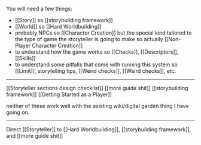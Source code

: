 You will need a few things:
- [[Story]] so [[storybuilding framework]]
- [[World]] so [[Hard Worldbuilding]]
- probably NPCs so [[Character Creation]] but the special kind tailored to the type of game the storyteller is going to make so actually [[Non-Player Character Creation]]
- to understand how the game works so [[Checks]], [[Descriptors]], [[Skills]]
- to understand some pitfalls that come with running this system so [[Limit]], storytelling tips, [[Weird checks]], [[Weird checks]], etc.

---

[[Storyteller sections design checklist]]
[[more guide shit]]
[[storybuilding framework]]
[[Getting Started as a Player]]

neither of these work well with the existing wiki/digital garden thing I have going on.

---

Direct [[Storyteller]] to [[Hard Worldbuilding]], [[storybuilding framework]], and [[more guide shit]]